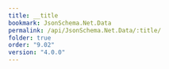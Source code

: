 ```yaml
---
title: __title
bookmark: JsonSchema.Net.Data
permalink: /api/JsonSchema.Net.Data/:title/
folder: true
order: "9.02"
version: "4.0.0"
---
```

